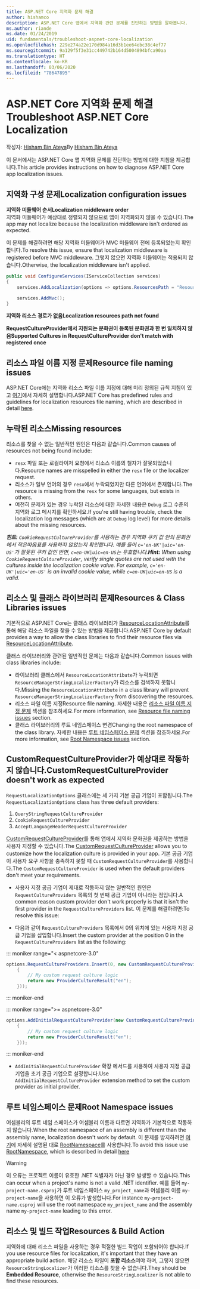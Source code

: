 ```yaml
---
title: ASP.NET Core 지역화 문제 해결
author: hishamco
description: ASP.NET Core 앱에서 지역화 관련 문제를 진단하는 방법을 알아봅니다.
ms.author: riande
ms.date: 01/24/2019
uid: fundamentals/troubleshoot-aspnet-core-localization
ms.openlocfilehash: 229e274a22e170d984a16d3b1ee64ebc38c4ef77
ms.sourcegitcommit: 9a129f5f3e31cc449742b164d5004894bfca90aa
ms.translationtype: HT
ms.contentlocale: ko-KR
ms.lasthandoff: 03/06/2020
ms.locfileid: "78647895"
---
```

# <a name="troubleshoot-aspnet-core-localization"></a><span data-ttu-id="ff6da-103">ASP.NET Core 지역화 문제 해결</span><span class="sxs-lookup"><span data-stu-id="ff6da-103">Troubleshoot ASP.NET Core Localization</span></span>

<span data-ttu-id="ff6da-104">작성자: [Hisham Bin Ateya](https://github.com/hishamco)</span><span class="sxs-lookup"><span data-stu-id="ff6da-104">By [Hisham Bin Ateya](https://github.com/hishamco)</span></span>

<span data-ttu-id="ff6da-105">이 문서에서는 ASP.NET Core 앱 지역화 문제를 진단하는 방법에 대한 지침을 제공합니다.</span><span class="sxs-lookup"><span data-stu-id="ff6da-105">This article provides instructions on how to diagnose ASP.NET Core app localization issues.</span></span>

## <a name="localization-configuration-issues"></a><span data-ttu-id="ff6da-106">지역화 구성 문제</span><span class="sxs-lookup"><span data-stu-id="ff6da-106">Localization configuration issues</span></span>

<span data-ttu-id="ff6da-107">**지역화 미들웨어 순서**</span><span class="sxs-lookup"><span data-stu-id="ff6da-107">**Localization middleware order**</span></span>  
<span data-ttu-id="ff6da-108">지역화 미들웨어가 예상대로 정렬되지 않으므로 앱이 지역화되지 않을 수 있습니다.</span><span class="sxs-lookup"><span data-stu-id="ff6da-108">The app may not localize because the localization middleware isn't ordered as expected.</span></span>

<span data-ttu-id="ff6da-109">이 문제를 해결하려면 해당 지역화 미들웨어가 MVC 미들웨어 전에 등록되었는지 확인합니다.</span><span class="sxs-lookup"><span data-stu-id="ff6da-109">To resolve this issue, ensure that localization middleware is registered before MVC middleware.</span></span> <span data-ttu-id="ff6da-110">그렇지 않으면 지역화 미들웨어는 적용되지 않습니다.</span><span class="sxs-lookup"><span data-stu-id="ff6da-110">Otherwise, the localization middleware isn't applied.</span></span>

```csharp
public void ConfigureServices(IServiceCollection services)
{
    services.AddLocalization(options => options.ResourcesPath = "Resources");

    services.AddMvc();
}
```

<span data-ttu-id="ff6da-111">**지역화 리소스 경로가 없음**</span><span class="sxs-lookup"><span data-stu-id="ff6da-111">**Localization resources path not found**</span></span>

<span data-ttu-id="ff6da-112">**RequestCultureProvider에서 지원되는 문화권이 등록된 문화권과 한 번 일치하지 않음**</span><span class="sxs-lookup"><span data-stu-id="ff6da-112">**Supported Cultures in RequestCultureProvider don't match with registered once**</span></span>  

## <a name="resource-file-naming-issues"></a><span data-ttu-id="ff6da-113">리소스 파일 이름 지정 문제</span><span class="sxs-lookup"><span data-stu-id="ff6da-113">Resource file naming issues</span></span>

<span data-ttu-id="ff6da-114">ASP.NET Core에는 지역화 리소스 파일 이름 지정에 대해 미리 정의된 규칙 지침이 있고 [여기](xref:fundamentals/localization?view=aspnetcore-2.2#resource-file-naming)에서 자세히 설명합니다.</span><span class="sxs-lookup"><span data-stu-id="ff6da-114">ASP.NET Core has predefined rules and guidelines for localization resources file naming, which are described in detail [here](xref:fundamentals/localization?view=aspnetcore-2.2#resource-file-naming).</span></span>

## <a name="missing-resources"></a><span data-ttu-id="ff6da-115">누락된 리소스</span><span class="sxs-lookup"><span data-stu-id="ff6da-115">Missing resources</span></span>

<span data-ttu-id="ff6da-116">리소스를 찾을 수 없는 일반적인 원인은 다음과 같습니다.</span><span class="sxs-lookup"><span data-stu-id="ff6da-116">Common causes of resources not being found include:</span></span>

- <span data-ttu-id="ff6da-117">`resx` 파일 또는 로컬라이저 요청에서 리소스 이름의 철자가 잘못되었습니다.</span><span class="sxs-lookup"><span data-stu-id="ff6da-117">Resource names are misspelled in either the `resx` file or the localizer request.</span></span>
- <span data-ttu-id="ff6da-118">리소스가 일부 언어의 경우 `resx`에서 누락되었지만 다른 언어에서 존재합니다.</span><span class="sxs-lookup"><span data-stu-id="ff6da-118">The resource is missing from the `resx` for some languages, but exists in others.</span></span>
- <span data-ttu-id="ff6da-119">여전히 문제가 있는 경우 누락된 리소스에 대한 자세한 내용은 `Debug` 로그 수준의 지역화 로그 메시지를 확인하세요.</span><span class="sxs-lookup"><span data-stu-id="ff6da-119">If you're still having trouble, check the localization log messages (which are at `Debug` log level) for more details about the missing resources.</span></span>

<span data-ttu-id="ff6da-120">_**힌트:** `CookieRequestCultureProvider`를 사용하는 경우 지역화 쿠키 값 안의 문화권에서 작은따옴표를 사용하지 않았는지 확인합니다. 예를 들어 `c='en-UK'|uic='en-US'`가 잘못된 쿠키 값인 반면, `c=en-UK|uic=en-US`는 유효합니다._</span><span class="sxs-lookup"><span data-stu-id="ff6da-120">_**Hint:** When using `CookieRequestCultureProvider`, verify single quotes are not used with the cultures inside the localization cookie value. For example, `c='en-UK'|uic='en-US'` is an invalid cookie value, while `c=en-UK|uic=en-US` is a valid._</span></span>

## <a name="resources--class-libraries-issues"></a><span data-ttu-id="ff6da-121">리소스 및 클래스 라이브러리 문제</span><span class="sxs-lookup"><span data-stu-id="ff6da-121">Resources & Class Libraries issues</span></span>

<span data-ttu-id="ff6da-122">기본적으로 ASP.NET Core는 클래스 라이브러리가 [ResourceLocationAttribute](/dotnet/api/microsoft.extensions.localization.resourcelocationattribute?view=aspnetcore-2.1)를 통해 해당 리소스 파일을 찾을 수 있는 방법을 제공합니다.</span><span class="sxs-lookup"><span data-stu-id="ff6da-122">ASP.NET Core by default provides a way to allow the class libraries to find their resource files via [ResourceLocationAttribute](/dotnet/api/microsoft.extensions.localization.resourcelocationattribute?view=aspnetcore-2.1).</span></span>

<span data-ttu-id="ff6da-123">클래스 라이브러리와 관련된 일반적인 문제는 다음과 같습니다.</span><span class="sxs-lookup"><span data-stu-id="ff6da-123">Common issues with class libraries include:</span></span>
- <span data-ttu-id="ff6da-124">라이브러리 클래스에서 `ResourceLocationAttribute`가 누락되면 `ResourceManagerStringLocalizerFactory`가 리소스를 검색하지 못합니다.</span><span class="sxs-lookup"><span data-stu-id="ff6da-124">Missing the `ResourceLocationAttribute` in a class library will prevent `ResourceManagerStringLocalizerFactory` from discovering the resources.</span></span>
- <span data-ttu-id="ff6da-125">리소스 파일 이름 지정</span><span class="sxs-lookup"><span data-stu-id="ff6da-125">Resource file naming.</span></span> <span data-ttu-id="ff6da-126">자세한 내용은 [리소스 파일 이름 지정 문제](#resource-file-naming-issues) 섹션을 참조하세요.</span><span class="sxs-lookup"><span data-stu-id="ff6da-126">For more information, see [Resource file naming issues](#resource-file-naming-issues) section.</span></span>
- <span data-ttu-id="ff6da-127">클래스 라이브러리의 루트 네임스페이스 변경</span><span class="sxs-lookup"><span data-stu-id="ff6da-127">Changing the root namespace of the class library.</span></span> <span data-ttu-id="ff6da-128">자세한 내용은 [루트 네임스페이스 문제](#root-namespace-issues) 섹션을 참조하세요.</span><span class="sxs-lookup"><span data-stu-id="ff6da-128">For more information, see [Root Namespace issues](#root-namespace-issues) section.</span></span>

## <a name="customrequestcultureprovider-doesnt-work-as-expected"></a><span data-ttu-id="ff6da-129">CustomRequestCultureProvider가 예상대로 작동하지 않습니다.</span><span class="sxs-lookup"><span data-stu-id="ff6da-129">CustomRequestCultureProvider doesn't work as expected</span></span>

<span data-ttu-id="ff6da-130">`RequestLocalizationOptions` 클래스에는 세 가지 기본 공급 기업이 포함됩니다.</span><span class="sxs-lookup"><span data-stu-id="ff6da-130">The `RequestLocalizationOptions` class has three default providers:</span></span>

1. `QueryStringRequestCultureProvider`
2. `CookieRequestCultureProvider`
3. `AcceptLanguageHeaderRequestCultureProvider`

<span data-ttu-id="ff6da-131">[CustomRequestCultureProvider](/dotnet/api/microsoft.aspnetcore.localization.customrequestcultureprovider?view=aspnetcore-2.1)를 통해 앱에서 지역화 문화권을 제공하는 방법을 사용자 지정할 수 있습니다.</span><span class="sxs-lookup"><span data-stu-id="ff6da-131">The [CustomRequestCultureProvider](/dotnet/api/microsoft.aspnetcore.localization.customrequestcultureprovider?view=aspnetcore-2.1) allows you to customize how the localization culture is provided in your app.</span></span> <span data-ttu-id="ff6da-132">기본 공급 기업이 사용자 요구 사항을 충족하지 못할 때 `CustomRequestCultureProvider`를 사용합니다.</span><span class="sxs-lookup"><span data-stu-id="ff6da-132">The `CustomRequestCultureProvider` is used when the default providers don't meet your requirements.</span></span>

- <span data-ttu-id="ff6da-133">사용자 지정 공급 기업이 제대로 작동하지 않는 일반적인 원인은 `RequestCultureProviders` 목록의 첫 번째 공급 기업이 아니라는 점입니다.</span><span class="sxs-lookup"><span data-stu-id="ff6da-133">A common reason custom provider don't work properly is that it isn't the first provider in the `RequestCultureProviders` list.</span></span> <span data-ttu-id="ff6da-134">이 문제를 해결하려면:</span><span class="sxs-lookup"><span data-stu-id="ff6da-134">To resolve this issue:</span></span>

- <span data-ttu-id="ff6da-135">다음과 같이 `RequestCultureProviders` 목록에서 0의 위치에 있는 사용자 지정 공급 기업을 삽입합니다.</span><span class="sxs-lookup"><span data-stu-id="ff6da-135">Insert the custom provider at the position 0 in the `RequestCultureProviders` list as the following:</span></span>

::: moniker range="< aspnetcore-3.0"
```csharp
options.RequestCultureProviders.Insert(0, new CustomRequestCultureProvider(async context =>
    {
        // My custom request culture logic
        return new ProviderCultureResult("en");
    }));
```
::: moniker-end

::: moniker range=">= aspnetcore-3.0"
```csharp
options.AddInitialRequestCultureProvider(new CustomRequestCultureProvider(async context =>
    {
        // My custom request culture logic
        return new ProviderCultureResult("en");
    }));
```
::: moniker-end

- <span data-ttu-id="ff6da-136">`AddInitialRequestCultureProvider` 확장 메서드를 사용하여 사용자 지정 공급 기업을 초기 공급 기업으로 설정합니다.</span><span class="sxs-lookup"><span data-stu-id="ff6da-136">Use `AddInitialRequestCultureProvider` extension method to set the custom provider as initial provider.</span></span>

## <a name="root-namespace-issues"></a><span data-ttu-id="ff6da-137">루트 네임스페이스 문제</span><span class="sxs-lookup"><span data-stu-id="ff6da-137">Root Namespace issues</span></span>

<span data-ttu-id="ff6da-138">어셈블리의 루트 네임 스페이스가 어셈블리 이름과 다르면 지역화가 기본적으로 작동하지 않습니다.</span><span class="sxs-lookup"><span data-stu-id="ff6da-138">When the root namespace of an assembly is different than the assembly name, localization doesn't work by default.</span></span> <span data-ttu-id="ff6da-139">이 문제를 방지하려면 [여기](xref:fundamentals/localization?view=aspnetcore-2.2#resource-file-naming)에 자세히 설명된 대로 [RootNamespace](/dotnet/api/microsoft.extensions.localization.rootnamespaceattribute?view=aspnetcore-2.1)를 사용합니다.</span><span class="sxs-lookup"><span data-stu-id="ff6da-139">To avoid this issue use [RootNamespace](/dotnet/api/microsoft.extensions.localization.rootnamespaceattribute?view=aspnetcore-2.1), which is described in detail [here](xref:fundamentals/localization?view=aspnetcore-2.2#resource-file-naming)</span></span>

> [!WARNING]
> <span data-ttu-id="ff6da-140">이 오류는 프로젝트 이름이 유효한 .NET 식별자가 아닌 경우 발생할 수 있습니다.</span><span class="sxs-lookup"><span data-stu-id="ff6da-140">This can occur when a project's name is not a valid .NET identifier.</span></span> <span data-ttu-id="ff6da-141">예를 들어 `my-project-name.csproj`가 루트 네임스페이스 `my_project_name`과 어셈블리 이름 `my-project-name`을 사용하면 이 오류가 발생합니다.</span><span class="sxs-lookup"><span data-stu-id="ff6da-141">For instance `my-project-name.csproj` will use the root namespace `my_project_name` and the assembly name `my-project-name` leading to this error.</span></span> 

## <a name="resources--build-action"></a><span data-ttu-id="ff6da-142">리소스 및 빌드 작업</span><span class="sxs-lookup"><span data-stu-id="ff6da-142">Resources & Build Action</span></span>

<span data-ttu-id="ff6da-143">지역화에 대해 리소스 파일을 사용하는 경우 적절한 빌드 작업이 포함되어야 합니다.</span><span class="sxs-lookup"><span data-stu-id="ff6da-143">If you use resource files for localization, it's important that they have an appropriate build action.</span></span> <span data-ttu-id="ff6da-144">해당 리소스 파일이 **포함 리소스**여야 하며, 그렇지 않으면 `ResourceStringLocalizer`가 이러한 리소스를 찾을 수 없습니다.</span><span class="sxs-lookup"><span data-stu-id="ff6da-144">They should be **Embedded Resource**, otherwise the `ResourceStringLocalizer` is not able to find these resources.</span></span>

